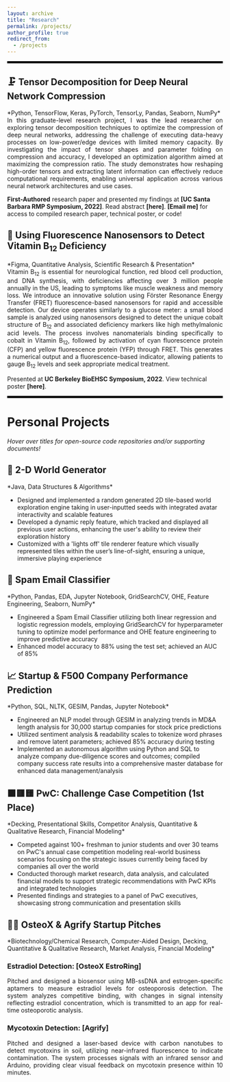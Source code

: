 ```yaml
---
layout: archive
title: "Research"
permalink: /projects/
author_profile: true
redirect_from:
  - /projects
---
```

<hr style="border: 2px solid black;">

<h2>🗜️ Tensor Decomposition for Deep Neural Network Compression</h2>
*Python, TensorFlow, Keras, PyTorch, TensorLy, Pandas, Seaborn, NumPy*

<div style="text-align: justify;">
In this graduate-level research project, I was the lead researcher on exploring tensor decomposition techniques to optimize the compression of deep neural networks, addressing the challenge of executing data-heavy processes on low-power/edge devices with limited memory capacity. By investigating the impact of tensor shapes and parameter folding on compression and accuracy, I developed an optimization algorithm aimed at maximizing the compression ratio. The study demonstrates how reshaping high-order tensors and extracting latent information can effectively reduce computational requirements, enabling universal application across various neural network architectures and use cases.
</div>

**First-Authored** research paper and presented my findings at <a href="https://www.summer.ucsb.edu/sites/default/files/documents/RMP/RMP%202022%20Program.pdf" style="text-decoration: none; color: inherit;">**[UC Santa Barbara RMP Symposium, 2022]**</a>. Read abstract <a href="../files/Tensor Decomposition for Deep Neural Network Compression - Abstract.pdf" style="text-decoration: none; color: inherit;">**[here]**</a>. <a href="mailto:karora27@berkeley.edu" style="text-decoration: none; color: inherit;">**[Email me]**</a> for access to compiled research paper, technical poster, or code!

<h2>🧬 Using Fluorescence Nanosensors to Detect Vitamin B<sub>12</sub> Deficiency</h2>
*Figma, Quantitative Analysis, Scientific Research & Presentation*

<div style="text-align: justify;">
Vitamin B<sub>12</sub> is essential for neurological function, red blood cell production, and DNA synthesis, with deficiencies affecting over 3 million people annually in the US, leading to symptoms like muscle weakness and memory loss. We introduce an innovative solution using Förster Resonance Energy Transfer (FRET) fluorescence-based nanosensors for rapid and accessible detection. Our device operates similarly to a glucose meter: a small blood sample is analyzed using nanosensors designed to detect the unique cobalt structure of B<sub>12</sub> and associated deficiency markers like high methylmalonic acid levels. The process involves nanomaterials binding specifically to cobalt in Vitamin B<sub>12</sub>, followed by activation of cyan fluorescence protein (CFP) and yellow fluorescence protein (YFP) through FRET. This generates a numerical output and a fluorescence-based indicator, allowing patients to gauge B<sub>12</sub> levels and seek appropriate medical treatment. 
</div>

Presented at **UC Berkeley BioEHSC Symposium, 2022**. View technical poster <a href="../files/940_poster.pdf" style="text-decoration: none; color: inherit;">**[here]**</a>.

<hr style="border: 2px solid black;">

<h1> Personal Projects </h1>

*Hover over titles for open-source code repositories and/or supporting documents!*

<h2>👾 <a href="https://github.com/KKrishA/2-D-World-Generator" style="text-decoration: none; color: inherit;">2-D World Generator</a></h2>
*Java, Data Structures & Algorithms*

- Designed and implemented a random generated 2D tile-based world exploration engine taking in user-inputted seeds with integrated avatar interactivity and scalable features
- Developed a dynamic reply feature, which tracked and displayed all previous user actions, enhancing the user's ability to review their exploration history
- Customized with a 'lights off' tile renderer feature which visually represented tiles within the user’s line-of-sight, ensuring a unique, immersive playing experience

<h2>📧 <a href="https://github.com/KKrishA/spam-email-classifier" style="text-decoration: none; color: inherit;">Spam Email Classifier</a></h2>
*Python, Pandas, EDA, Jupyter Notebook, GridSearchCV, OHE, Feature Engineering, Seaborn, NumPy*

- Engineered a Spam Email Classifier utilizing both linear regression and logistic regression models, employing GridSearchCV for hyperparameter tuning to optimize model performance and OHE feature engineering to improve predictive accuracy
- Enhanced model accuracy to 88% using the test set; achieved an AUC of 85%

<h2>📈 Startup & F500 Company Performance Prediction</h2>
*Python, SQL, NLTK, GESIM, Pandas, Jupyter Notebook*

- Engineered an NLP model through GESIM in analyzing trends in MD&A length analysis for 30,000 startup companies for stock price predictions
- Utilized sentiment analysis & readability scales to tokenize word phrases and remove latent parameters; achieved 85% accuracy during testing
- Implemented an autonomous algorithm using Python and SQL to analyze company due-diligence scores and outcomes; compiled company success rate results into a comprehensive master database for enhanced data management/analysis

<h2>🟧🟥🟨 <a href="../files/Pebble Beat - PwC Case Competition.pdf" style="text-decoration: none; color: inherit;">PwC: Challenge Case Competition</a> (1st Place)</h2>
*Decking, Presentational Skills, Competitor Analysis, Quantitative & Qualitative Research, Financial Modeling*

- Competed against 100+ freshman to junior students and over 30 teams on PwC's annual case competition modeling real-world business scenarios focusing on the strategic issues currently being faced by companies all over the world
- Conducted thorough market research, data analysis, and calculated financial models to support strategic recommendations with PwC KPIs and integrated technologies
- Presented findings and strategies to a panel of PwC executives, showcasing strong communication and presentation skills

<h2>🔬🌱 OsteoX & Agrify Startup Pitches</h2>
*Biotechnology/Chemical Research, Computer-Aided Design, Decking, Quantitative & Qualitative Research, Market Analysis, Financial Modeling*

<h3>Estradiol Detection: <a href="../files/OsteoX.pdf" style="text-decoration: none; color: inherit;">[OsteoX EstroRing]</a></h3>

<div style="text-align: justify;">
Pitched and designed a biosensor using MB-ssDNA and estrogen-specific aptamers to measure estradiol levels for osteoporosis detection. The system analyzes competitive binding, with changes in signal intensity reflecting estradiol concentration, which is transmitted to an app for real-time osteoporotic analysis.
</div>

<h3>Mycotoxin Detection: <a href="../files/Agrify.pdf" style="text-decoration: none; color: inherit;">[Agrify]</a></h3>

<div style="text-align: justify;">
Pitched and designed a laser-based device with carbon nanotubes to detect mycotoxins in soil, utilizing near-infrared fluorescence to indicate contamination. The system processes signals with an infrared sensor and Arduino, providing clear visual feedback on mycotoxin presence within 10 minutes.
</div>

